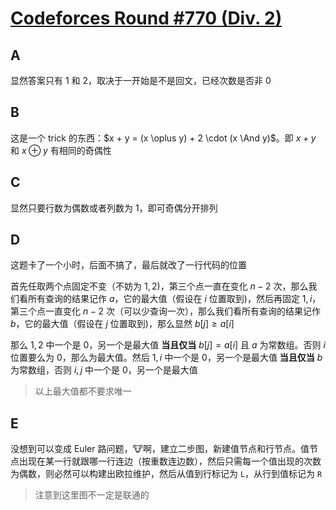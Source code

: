 # [Codeforces Round #770 (Div. 2)](https://codeforces.com/contest/1634)

## A

显然答案只有 1 和 2，取决于一开始是不是回文，已经次数是否非 0

## B

这是一个 trick 的东西：$x + y = (x \oplus y) + 2 \cdot (x \And y)$。即 $x + y$ 和 $x \oplus y$ 有相同的奇偶性

## C

显然只要行数为偶数或者列数为 1，即可奇偶分开排列

## D

这题卡了一个小时，后面不搞了，最后就改了一行代码的位置

首先任取两个点固定不变（不妨为 $1, 2$)，第三个点一直在变化 $n - 2$ 次，那么我们看所有查询的结果记作 $a$，它的最大值（假设在 $i$ 位置取到)，然后再固定 $1, i$，第三个点一直变化 $n - 2$ 次（可以少查询一次），那么我们看所有查询的结果记作 $b$，它的最大值（假设在 $j$ 位置取到)，那么显然 $b[j] \geq a[i]$

那么 $1, 2$ 中一个是 0，另一个是最大值 **当且仅当** $b[j] = a[i]$ 且 $a$ 为常数组。否则 $i$ 位置要么为 0，那么为最大值。然后 $1, i$ 中一个是 0，另一个是最大值 **当且仅当**  $b$ 为常数组，否则 $i, j$ 中一个是 0，另一个是最大值

> 以上最大值都不要求唯一

## E

没想到可以变成 Euler 路问题，🐮啊，建立二步图，新建值节点和行节点。值节点出现在某一行就跟哪一行连边（按重数连边数），然后只需每一个值出现的次数为偶数，则必然可以构建出欧拉维护，然后从值到行标记为 `L`，从行到值标记为 `R`

> 注意到这里图不一定是联通的
